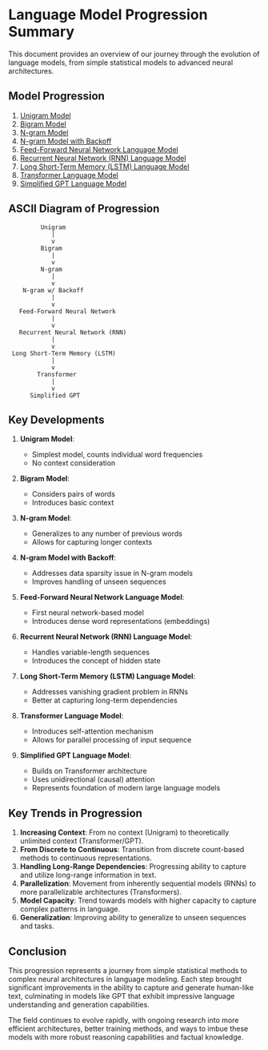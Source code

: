 # Language Model Progression Summary

This document provides an overview of our journey through the evolution of language models, from simple statistical models to advanced neural architectures.

## Model Progression

1. [Unigram Model](unigram-model-rust.md)
2. [Bigram Model](bigram-model-rust.md)
3. [N-gram Model](n-gram-model-rust.md)
4. [N-gram Model with Backoff](ngram-backoff-model-rust.md)
5. [Feed-Forward Neural Network Language Model](ffnn-language-model-rust.md)
6. [Recurrent Neural Network (RNN) Language Model](rnn-language-model-rust.md)
7. [Long Short-Term Memory (LSTM) Language Model](lstm-language-model-rust.md)
8. [Transformer Language Model](transformer-language-model-rust.md)
9. [Simplified GPT Language Model](gpt-language-model-rust.md)

## ASCII Diagram of Progression

```
         Unigram
            |
            v
         Bigram
            |
            v
         N-gram
            |
            v
    N-gram w/ Backoff
            |
            v
   Feed-Forward Neural Network
            |
            v
   Recurrent Neural Network (RNN)
            |
            v
 Long Short-Term Memory (LSTM)
            |
            v
        Transformer
            |
            v
      Simplified GPT
```

## Key Developments

1. **Unigram Model**: 
   - Simplest model, counts individual word frequencies
   - No context consideration

2. **Bigram Model**: 
   - Considers pairs of words
   - Introduces basic context

3. **N-gram Model**: 
   - Generalizes to any number of previous words
   - Allows for capturing longer contexts

4. **N-gram Model with Backoff**: 
   - Addresses data sparsity issue in N-gram models
   - Improves handling of unseen sequences

5. **Feed-Forward Neural Network Language Model**: 
   - First neural network-based model
   - Introduces dense word representations (embeddings)

6. **Recurrent Neural Network (RNN) Language Model**: 
   - Handles variable-length sequences
   - Introduces the concept of hidden state

7. **Long Short-Term Memory (LSTM) Language Model**: 
   - Addresses vanishing gradient problem in RNNs
   - Better at capturing long-term dependencies

8. **Transformer Language Model**: 
   - Introduces self-attention mechanism
   - Allows for parallel processing of input sequence

9. **Simplified GPT Language Model**: 
   - Builds on Transformer architecture
   - Uses unidirectional (causal) attention
   - Represents foundation of modern large language models

## Key Trends in Progression

1. **Increasing Context**: From no context (Unigram) to theoretically unlimited context (Transformer/GPT).
2. **From Discrete to Continuous**: Transition from discrete count-based methods to continuous representations.
3. **Handling Long-Range Dependencies**: Progressing ability to capture and utilize long-range information in text.
4. **Parallelization**: Movement from inherently sequential models (RNNs) to more parallelizable architectures (Transformers).
5. **Model Capacity**: Trend towards models with higher capacity to capture complex patterns in language.
6. **Generalization**: Improving ability to generalize to unseen sequences and tasks.

## Conclusion

This progression represents a journey from simple statistical methods to complex neural architectures in language modeling. Each step brought significant improvements in the ability to capture and generate human-like text, culminating in models like GPT that exhibit impressive language understanding and generation capabilities.

The field continues to evolve rapidly, with ongoing research into more efficient architectures, better training methods, and ways to imbue these models with more robust reasoning capabilities and factual knowledge.